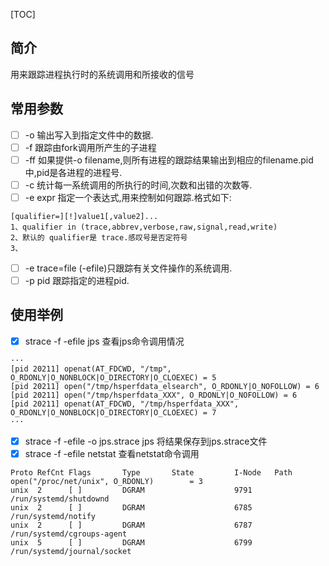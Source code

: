 [TOC]
## 简介
用来跟踪进程执行时的系统调用和所接收的信号
## 常用参数
- [ ] -o 输出写入到指定文件中的数据.
- [ ] -f 跟踪由fork调用所产生的子进程
- [ ] -ff 如果提供-o filename,则所有进程的跟踪结果输出到相应的filename.pid中,pid是各进程的进程号. 
- [ ] -c 统计每一系统调用的所执行的时间,次数和出错的次数等.
- [ ] -e expr 指定一个表达式,用来控制如何跟踪.格式如下:
```
[qualifier=][!]value1[,value2]...
1、qualifier in (trace,abbrev,verbose,raw,signal,read,write)
2、默认的 qualifier是 trace.感叹号是否定符号
3、
```
- [ ] -e trace=file (-efile)只跟踪有关文件操作的系统调用.
- [ ] -p pid 跟踪指定的进程pid.
## 使用举例
- [x] strace -f -efile jps 查看jps命令调用情况
```
···
[pid 20211] openat(AT_FDCWD, "/tmp", O_RDONLY|O_NONBLOCK|O_DIRECTORY|O_CLOEXEC) = 5
[pid 20211] open("/tmp/hsperfdata_elsearch", O_RDONLY|O_NOFOLLOW) = 6
[pid 20211] open("/tmp/hsperfdata_XXX", O_RDONLY|O_NOFOLLOW) = 6
[pid 20211] openat(AT_FDCWD, "/tmp/hsperfdata_XXX", O_RDONLY|O_NONBLOCK|O_DIRECTORY|O_CLOEXEC) = 7
···
```
- [x] strace -f -efile -o jps.strace jps 将结果保存到jps.strace文件
- [x] strace -f -efile netstat 查看netstat命令调用
```
Proto RefCnt Flags       Type       State         I-Node   Path
open("/proc/net/unix", O_RDONLY)        = 3
unix  2      [ ]         DGRAM                    9791     /run/systemd/shutdownd
unix  2      [ ]         DGRAM                    6785     /run/systemd/notify
unix  2      [ ]         DGRAM                    6787     /run/systemd/cgroups-agent
unix  5      [ ]         DGRAM                    6799     /run/systemd/journal/socket
```